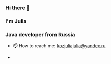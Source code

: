 ### Hi there 👋
### I'm Julia
### Java developer from Russia


- 📫 How to reach me: kozjuliajulia@yandex.ru

- [](https://github-profile-summary-cards.vercel.app/api/cards/profile-details?username=daniilshat&theme=solarized_dark)
